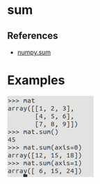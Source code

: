 # sum

## References
* [numpy.sum](https://numpy.org/doc/stable/reference/generated/numpy.sum.html)

# Examples
![Example](./example.png)
